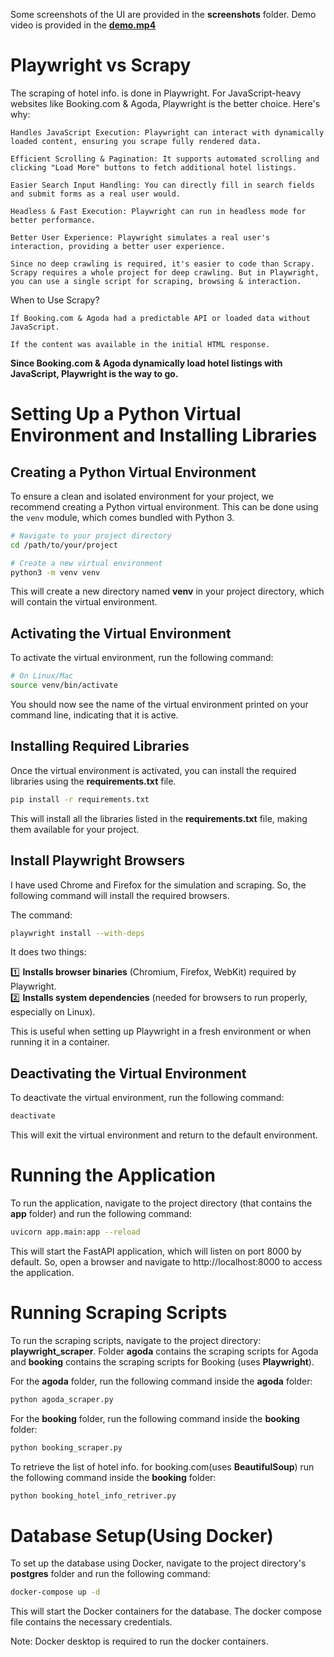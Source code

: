 Some screenshots of the UI are provided in the **screenshots** folder.
Demo video is provided in the **[demo.mp4](https://youtu.be/J8MO0kXbmws)**

# Playwright vs Scrapy

The scraping of hotel info. is done in Playwright. For JavaScript-heavy websites like Booking.com & Agoda, Playwright is the better choice. Here's why:

    Handles JavaScript Execution: Playwright can interact with dynamically loaded content, ensuring you scrape fully rendered data.

    Efficient Scrolling & Pagination: It supports automated scrolling and clicking "Load More" buttons to fetch additional hotel listings.

    Easier Search Input Handling: You can directly fill in search fields and submit forms as a real user would.

    Headless & Fast Execution: Playwright can run in headless mode for better performance.

    Better User Experience: Playwright simulates a real user's interaction, providing a better user experience.

    Since no deep crawling is required, it's easier to code than Scrapy. Scrapy requires a whole project for deep crawling. But in Playwright, you can use a single script for scraping, browsing & interaction.

When to Use Scrapy?

    If Booking.com & Agoda had a predictable API or loaded data without JavaScript.

    If the content was available in the initial HTML response.

**Since Booking.com & Agoda dynamically load hotel listings with JavaScript, Playwright is the way to go.**

# Setting Up a Python Virtual Environment and Installing Libraries

## Creating a Python Virtual Environment

To ensure a clean and isolated environment for your project, we recommend creating a Python virtual environment. This can be done using the `venv` module, which comes bundled with Python 3.

```bash
# Navigate to your project directory
cd /path/to/your/project

# Create a new virtual environment
python3 -m venv venv
```

This will create a new directory named **venv** in your project directory, which will contain the virtual environment.

## Activating the Virtual Environment

To activate the virtual environment, run the following command:

```bash
# On Linux/Mac
source venv/bin/activate
```

You should now see the name of the virtual environment printed on your command line, indicating that it is active.

## Installing Required Libraries

Once the virtual environment is activated, you can install the required libraries using the **requirements.txt** file.

```bash
pip install -r requirements.txt
```

This will install all the libraries listed in the **requirements.txt** file, making them available for your project.

## Install Playwright Browsers

I have used Chrome and Firefox for the simulation and scraping. So, the following command will install the required browsers.

The command:  
```sh
playwright install --with-deps
```  
It does two things:  

1️⃣ **Installs browser binaries** (Chromium, Firefox, WebKit) required by Playwright.  
2️⃣ **Installs system dependencies** (needed for browsers to run properly, especially on Linux).  

This is useful when setting up Playwright in a fresh environment or when running it in a container.

## Deactivating the Virtual Environment

To deactivate the virtual environment, run the following command:

```bash
deactivate
```

This will exit the virtual environment and return to the default environment.

# Running the Application

To run the application, navigate to the project directory (that contains the **app** folder) and run the following command:

```bash
uvicorn app.main:app --reload
```

This will start the FastAPI application, which will listen on port 8000 by default. So, open a browser and navigate to http://localhost:8000 to access the application.

# Running Scraping Scripts

To run the scraping scripts, navigate to the project directory: **playwright_scraper**. Folder **agoda** contains the scraping scripts for Agoda and **booking** contains the scraping scripts for Booking (uses **Playwright**). 

For the **agoda** folder, run the following command inside the **agoda** folder:

```bash
python agoda_scraper.py
```

For the **booking** folder, run the following command inside the **booking** folder:

```bash
python booking_scraper.py
```

To retrieve the list of hotel info. for booking.com(uses **BeautifulSoup**) run the following command inside the **booking** folder:

```bash
python booking_hotel_info_retriver.py
```

# Database Setup(Using Docker)

To set up the database using Docker, navigate to the project directory's **postgres** folder and run the following command:

```bash
docker-compose up -d
```

This will start the Docker containers for the database. The docker compose file contains the necessary credentials.

Note: Docker desktop is required to run the docker containers.